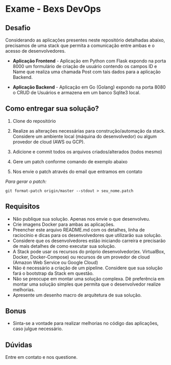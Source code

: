 # Exame - Bexs DevOps

## Desafio

Considerando as aplicações presentes neste repositório detalhadas abaixo, precisamos de uma stack que permita a comunicação entre ambas e o acesso de desenvolvedores.

* **Aplicação Frontend** - Aplicação em Python com Flask expondo na porta 8000 um formulário de criação de usuário contendo os campos ID e Name que realiza uma chamada Post com tais dados para a aplicação Backend.

* **Aplicação Backend** - Aplicação em Go (Golang) expondo na porta 8080 o CRUD de Usuários e armazena em um banco Sqlite3 local.

## Como entregar sua solução?

1) Clone do repositório

2) Realize as alterações necessárias para construção/automação da stack. Considere um ambiente local (máquina do desenvolvedor) ou algum provedor de cloud (AWS ou GCP).

3) Adicione e commit todos os arquivos criados/alterados (todos mesmo)

4) Gere um patch conforme comando de exemplo abaixo

5) Nos envie o patch através do email que entramos em contato

*Para gerar o patch:*
```
git format-patch origin/master --stdout > seu_nome.patch
```
## Requisitos

* Não publique sua solução. Apenas nos envie o que desenvolveu.
* Crie imagens Docker para ambas as aplicações. 
* Preencher este arquivo README.md com os detalhes, linha de raciocínio e dicas para os desenvolvedores que utilizarão sua solução.
* Considere que os desenvolvedores estão iniciando carreira e precisarão de mais detalhes de como executar sua solução.
* A Stack pode usar os recursos do próprio desenvolvedor(ex. VirtualBox, Docker, Docker-Compose) ou recursos de um provedor de cloud (Amazon Web Service ou Google Cloud)
* Não é necessário a criação de um pipeline. Considere que sua solução fará o bootstrap da Stack em questão.
* Não se preocupe em montar uma solução complexa. Dê preferência em montar uma solução simples que permita que o desenvolvedor realize melhorias.
* Apresente um desenho macro de arquitetura de sua solução.

## Bonus

* Sinta-se a vontade para realizar melhorias no código das aplicações, caso julgue necessário.

## Dúvidas

Entre em contato e nos questione.